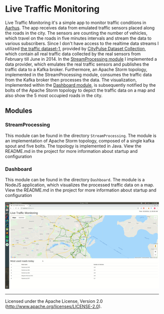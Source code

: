 # Live Traffic Monitoring

Live Traffic Monitoring it's a simple app to monitor traffic conditions in [Aarhus](https://en.wikipedia.org/wiki/Aarhus). The app receives data from emulated traffic sensors placed along the roads in the city. The sensors are counting the number of vehicles, which travel on the roads in five minutes intervals and stream the data to various subscribers. Since I don't have access to the realtime data streams I utilized [the traffic dataset-1](http://iot.ee.surrey.ac.uk:8080/datasets.html#traffic), provided by [CityPulse Dataset Collection](http://iot.ee.surrey.ac.uk:8080/index.html), which contain all real traffic data collected by the real sensors from February till June in 2014. In the [StreamProcessing module](https://github.com/FilipRy/LiveTrafficMonitoring/tree/master/StreamProcessing) I implemented a data provider, which emulates the real traffic sensors and publishes the traffic data to a Kafka broker. Furthermore, an Apache Storm topology, implemented in the StreamProcessing module, consumes the traffic data from the Kafka broker then processes the data. The visualization, implemented within the [Dashboard module](https://github.com/FilipRy/LiveTrafficMonitoring/tree/master/Dashboard), is subsequently notified by the bolts of the Apache Storm topology to depict the traffic data on a map and also show the 5 most occupied roads in the city.

## Modules

### StreamProcessing

This module can be found in the directory `StreamProcessing`.
The module is an implementation of Apache Storm topology, composed of a single kafka spout and five bolts. The topology is implemented in Java.
View the README.md in the project for more information about startup and configuration

### Dashboard

This module can be found in the directory `Dashboard`.
The module is a NodeJS application, which visualizes the processed traffic data on a map.
View the README.md in the project for more information about startup and configuration

![Dashboard](https://github.com/FilipRy/LiveTrafficMonitoring/blob/master/StreamProcessing/assets/dashboard.png)


------------------------
Licensed under the Apache License, Version 2.0 (http://www.apache.org/licenses/LICENSE-2.0).
